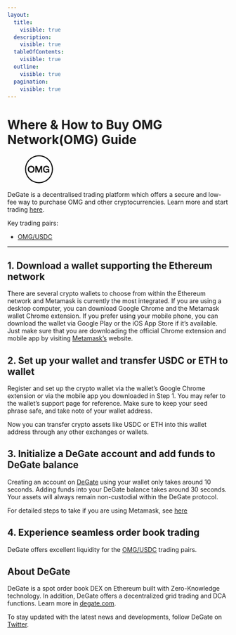 ```yaml
---
layout:
  title:
    visible: true
  description:
    visible: true
  tableOfContents:
    visible: true
  outline:
    visible: true
  pagination:
    visible: true
---
```


# Where & How to Buy OMG Network(OMG) Guide

<figure><img src="../.gitbook/assets/omg_0xd26114cd6ee289accf82350c8d8487fedb8a0c07.png" alt="OMG" width="64" style="border-radius: 50%;"><figcaption></figcaption></figure>

DeGate is a decentralised trading platform which offers a secure and low-fee way to purchase OMG and other cryptocurrencies. Learn more and start trading [here](https://app.degate.com/trade/USDC/0xd26114cd6ee289accf82350c8d8487fedb8a0c07?utm_source=howtobuy).&#x20;

Key trading pairs:

* [OMG/USDC](https://app.degate.com/trade/USDC/0xd26114cd6ee289accf82350c8d8487fedb8a0c07?utm_source=howtobuy)

***

## 1. Download a wallet supporting the Ethereum network

There are several crypto wallets to choose from within the Ethereum network and Metamask is currently the most integrated. If you are using a desktop computer, you can download Google Chrome and the Metamask wallet Chrome extension. If you prefer using your mobile phone, you can download the wallet via Google Play or the iOS App Store if it’s available. Just make sure that you are downloading the official Chrome extension and mobile app by visiting [Metamask’s](https://metamask.io/) website.

## 2. Set up your wallet and transfer USDC or ETH to wallet

Register and set up the crypto wallet via the wallet’s Google Chrome extension or via the mobile app you downloaded in Step 1. You may refer to the wallet’s support page for reference. Make sure to keep your seed phrase safe, and take note of your wallet address.&#x20;

Now you can transfer crypto assets like USDC or ETH into this wallet address through any other exchanges or wallets.

## 3. Initialize a DeGate account and add funds to DeGate balance

Creating an account on [DeGate](https://app.degate.com/?utm_source=OMG_howtobuy) using your wallet only takes around 10 seconds. Adding funds into your DeGate balance takes around 30 seconds. Your assets will always remain non-custodial within the DeGate protocol.

For detailed steps to take if you are using Metamask, see [here](https://docs.degate.com/v/product_en/main-features/wallet-connectivity/metamask)

## 4. Experience seamless order book trading

DeGate offers excellent liquidity for the [OMG/USDC](https://app.degate.com/trade/USDC/0xd26114cd6ee289accf82350c8d8487fedb8a0c07?utm_source=howtobuy) trading pairs.&#x20;

## About DeGate

DeGate is a spot order book DEX on Ethereum built with Zero-Knowledge technology. In addition, DeGate offers a decentralized grid trading and DCA functions. Learn more in [degate.com](https://degate.com/?utm_source=OMG_howtobuy).

To stay updated with the latest news and developments, follow DeGate on [Twitter](https://twitter.com/degatedex).

